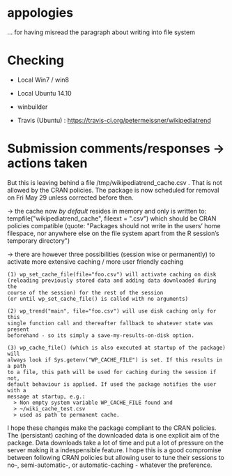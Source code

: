 # appologies 

... for having misread the paragraph about writing into file system



# Checking

- Local  Win7 / win8
- Local Ubuntu 14.10

- winbuilder 
- Travis (Ubuntu) : https://travis-ci.org/petermeissner/wikipediatrend



# Submission comments/responses -> actions taken

But this is leaving behind a file /tmp/wikipediatrend_cache.csv .
That is not allowed by the CRAN policies.  The package is now scheduled for 
removal on Fri May 29 unless corrected before then.


-> the cache now *by default* resides in memory and only is written to:
   tempfile("wikipediatrend_cache", fileext = ".csv") which should be CRAN
   policies compatible (quote: "Packages should not write in the users’ home 
   filespace, nor anywhere else on the file system apart from the R session’s 
   temporary directory")


-> there are however three possibilities (session wise or permanently) to 
   activate more extensive caching / more user friendly caching
  
    (1) wp_set_cache_file(file="foo.csv") will activate caching on disk 
    (reloading previously stored data and adding data downloaded during the 
    course of the session) for the rest of the session 
    (or until wp_set_cache_file() is called with no arguments)
      
    (2) wp_trend("main", file="foo.csv") will use disk caching only for this 
    single function call and thereafter fallback to whatever state was present
    beforehand - so its simply a save-my-results-on-disk option.
    
    (3) wp_cache_file() (which is also executed at startup of the package) will 
    always look if Sys.getenv("WP_CACHE_FILE") is set. If this results in a path 
    to a file, this path will be used for caching during the session if not, 
    default behaviour is applied. If used the package notifies the user with a 
    message at startup, e.g.:
      > Non empty system variable WP_CACHE_FILE found and
      > ~/wiki_cache_test.csv
      > used as path to permanent cache.
    

I hope these changes make the package compliant to the CRAN policies. 
The (persistant) caching of the downloaded data is one explicit aim of the 
package. Data downloads take a lot of time and put a lot of pressure on the 
server making it a indespensible feature. I hope this is a good compromise 
between following CRAN policies but allowing user to tune their sessions 
to no-,  semi-automatic-, or automatic-caching - whatever the preference. 

